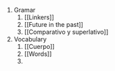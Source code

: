 1. Gramar
	1. [[Linkers]]
	2. [[Future in the past]]
	3. [[Comparativo y superlativo]]
2. Vocabulary
	1. [[Cuerpo]]
	2. [[Words]]
	3. 